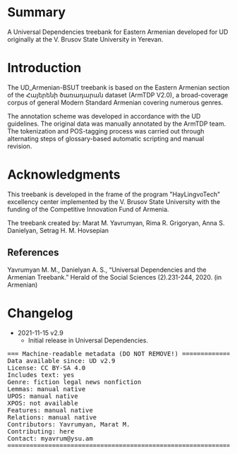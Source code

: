 # Summary

A Universal Dependencies treebank for Eastern Armenian developed for UD originally at the V. Brusov State University in Yerevan.

# Introduction

The UD_Armenian-BSUT treebank is based on the Eastern Armenian section of the Հայերենի ծառադարան dataset (ArmTDP V2.0), a broad-coverage corpus of general Modern Standard Armenian covering numerous genres.

The annotation scheme was developed in accordance with the UD guidelines. The original data was manually annotated by the ArmTDP team. The tokenization and POS-tagging process was carried out through alternating steps of glossary-based automatic scripting and manual revision.

# Acknowledgments

This treebank is developed in the frame of the program "HayLingvoTech" excellency center implemented by the V. Brusov State University with the funding of the Competitive Innovation Fund of Armenia.

The treebank created by: Marat M. Yavrumyan, Rima R. Grigoryan, Anna S. Danielyan, Setrag H. M. Hovsepian

## References

Yavrumyan M. M., Danielyan A. S., “Universal Dependencies and the Armenian Treebank.” Herald of the Social Sciences (2).231-244, 2020. (in Armenian)

# Changelog

* 2021-11-15 v2.9
  * Initial release in Universal Dependencies.

<pre>
=== Machine-readable metadata (DO NOT REMOVE!) ================================
Data available since: UD v2.9
License: CC BY-SA 4.0
Includes text: yes
Genre: fiction legal news nonfiction
Lemmas: manual native
UPOS: manual native
XPOS: not available
Features: manual native
Relations: manual native
Contributors: Yavrumyan, Marat M.
Contributing: here
Contact: myavrum@ysu.am
===============================================================================
</pre>
